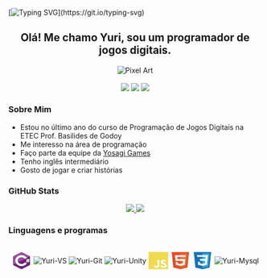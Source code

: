 [![Typing SVG](https://readme-typing-svg.herokuapp.com?font=fira+cod&pause=1000&color=CB27F7&center=true&width=435&lines=Seja+bem-vindo+ao+meu+perfil!)](https://git.io/typing-svg)

<h2 align="center"> Olá! Me chamo Yuri, sou um programador de jogos digitais. </h1>

<div align="center">
  <img src="https://github.com/user-attachments/assets/02c142e7-b76f-44d4-8875-efedcd8590c7" alt="Pixel Art" align="center" width="600"> <br>
</div> <br>

<div align="center"> 
  <a href="https://www.instagram.com/mahtelis/ target="_blanck"> <img src="https://img.shields.io/badge/Instagram-E4405F?style=for-the-badge&logo=instagram&logoColor=white"></a>
  <a href="mah.telisgarcia@gmail.com"> <img src="https://img.shields.io/badge/Gmail-D14836?style=for-the-badge&logo=gmail&logoColor=white" target="_blanck"></a>
  <a href="https://www.linkedin.com/in/mariana-telis-garcia-115668261/" target="_blanck"> <img src="https://img.shields.io/badge/LinkedIn-0077B5?style=for-the-badge&logo=linkedin&logoColor=white"></a><br>
</div>

### Sobre Mim
- Estou no último ano do curso de Programação de Jogos Digitais na ETEC Prof. Basilides de Godoy
- Me interesso na área de programação
- Faço parte da equipe da <a href="https://github.com/YosagiGames"> Yosagi Games </a>
- Tenho inglês intermediário
- Gosto de jogar e criar histórias 

### GitHub Stats
<div align="center" style="display: flex; justify-content: center;">
  <a href="https://github.com/yuritelis">
    <img height="195px" src="https://github-readme-stats.vercel.app/api?username=yuritelis&show_icons=true&theme=one_dark_pro&include_all_commits=true&count_private=true"/>
    <img height="195px" src="https://github-readme-stats.vercel.app/api/top-langs/?username=yuritelis&layout=compact&langs_count=7&theme=one_dark_pro"/>
  </a>
</div>

### Linguagens e programas
<div align="center" style="display: inline_block"><br>
  <img align="center" alt="Yuri-Csharp" height="35" width="40" src="https://raw.githubusercontent.com/devicons/devicon/master/icons/csharp/csharp-original.svg">
  <img align="center" alt="Yuri-VS" height="35" width="40" src="https://cdn.jsdelivr.net/gh/devicons/devicon/icons/vscode/vscode-original.svg">
  <img align="center" alt="Yuri-Git" height="35" width="40" src="https://cdn.jsdelivr.net/gh/devicons/devicon/icons/git/git-original.svg">
  <img align="center" alt="Yuri-Unity" height="30" width="40" src="https://cdn.jsdelivr.net/gh/devicons/devicon/icons/unity/unity-original.svg">
  <img align="center" alt="Yuri-Js" height="35" width="40" src="https://raw.githubusercontent.com/devicons/devicon/master/icons/javascript/javascript-plain.svg">
  <img align="center" alt="Yuri-HTML" height="35" width="40" src="https://raw.githubusercontent.com/devicons/devicon/master/icons/html5/html5-original.svg">
  <img align="center" alt="Yuri-CSS" height="35" width="40" src="https://raw.githubusercontent.com/devicons/devicon/master/icons/css3/css3-original.svg">
  <img align="center" alt= "Yuri-Mysql" height="60" width="40" src="https://cdn.jsdelivr.net/gh/devicons/devicon/icons/mysql/mysql-original-wordmark.svg">
</div><br>

